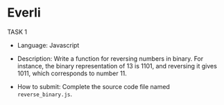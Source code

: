 # Everli

TASK 1

- Language: Javascript

- Description:
Write a function for reversing numbers in binary. For instance, the binary representation of 13 is 1101, and reversing it gives 1011, which corresponds to number 11.

- How to submit: 
Complete the source code file named `reverse_binary.js`.
